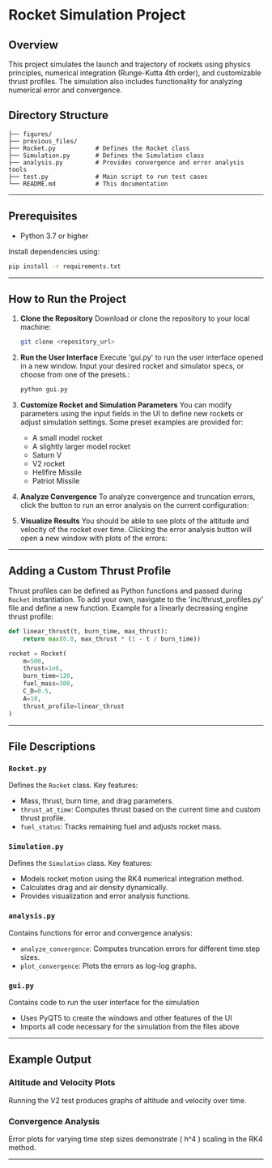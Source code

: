 
# Rocket Simulation Project

## Overview
This project simulates the launch and trajectory of rockets using physics principles, numerical integration (Runge-Kutta 4th order), and customizable thrust profiles. The simulation also includes functionality for analyzing numerical error and convergence.

## Directory Structure
```
├── figures/
├── previous_files/
├── Rocket.py           # Defines the Rocket class
├── Simulation.py       # Defines the Simulation class
├── analysis.py         # Provides convergence and error analysis tools
├── test.py             # Main script to run test cases
└── README.md           # This documentation
```

---

## Prerequisites
- Python 3.7 or higher

Install dependencies using:
```bash
pip install -r requirements.txt
```

---

## How to Run the Project

1. **Clone the Repository**
   Download or clone the repository to your local machine:
   ```bash
   git clone <repository_url>
   ```

2. **Run the User Interface**
   Execute 'gui.py' to run the user interface opened in a new window. Input your desired rocket and simulator specs, or choose from one of the presets.:
   ```bash
   python gui.py
   ```

3. **Customize Rocket and Simulation Parameters**
   You can modify parameters using the input fields in the UI to define new rockets or adjust simulation settings. Some preset examples are provided for:
   - A small model rocket
   - A slightly larger model rocket
   - Saturn V
   - V2 rocket
   - Hellfire Missile
   - Patriot Missile

4. **Analyze Convergence**
   To analyze convergence and truncation errors, click the button to run an error analysis on the current configuration:


5. **Visualize Results**
   You should be able to see plots of the altitude and velocity of the rocket over time. Clicking the error analysis button will open a new window with plots of the errors:

---

## Adding a Custom Thrust Profile
Thrust profiles can be defined as Python functions and passed during `Rocket` instantiation. To add your own, navigate to the 'inc/thrust_profiles.py' file and define a new function. Example for a linearly decreasing engine thrust profile:
```python
def linear_thrust(t, burn_time, max_thrust):
    return max(0.0, max_thrust * (1 - t / burn_time))

rocket = Rocket(
    m=500,
    thrust=1e6,
    burn_time=120,
    fuel_mass=300,
    C_D=0.5,
    A=10,
    thrust_profile=linear_thrust
)
```

---

## File Descriptions

### `Rocket.py`
Defines the `Rocket` class. Key features:
- Mass, thrust, burn time, and drag parameters.
- `thrust_at_time`: Computes thrust based on the current time and custom thrust profile.
- `fuel_status`: Tracks remaining fuel and adjusts rocket mass.

### `Simulation.py`
Defines the `Simulation` class. Key features:
- Models rocket motion using the RK4 numerical integration method.
- Calculates drag and air density dynamically.
- Provides visualization and error analysis functions.

### `analysis.py`
Contains functions for error and convergence analysis:
- `analyze_convergence`: Computes truncation errors for different time step sizes.
- `plot_convergence`: Plots the errors as log-log graphs.

### `gui.py`
Contains code to run the user interface for the simulation
- Uses PyQT5 to create the windows and other features of the UI
- Imports all code necessary for the simulation from the files above

---

## Example Output
### Altitude and Velocity Plots
Running the V2 test produces graphs of altitude and velocity over time.

### Convergence Analysis
Error plots for varying time step sizes demonstrate \( h^4 \) scaling in the RK4 method.

---
